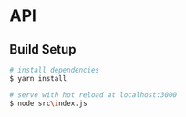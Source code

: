 # API

## Build Setup

```bash
# install dependencies
$ yarn install

# serve with hot reload at localhost:3000
$ node src\index.js

